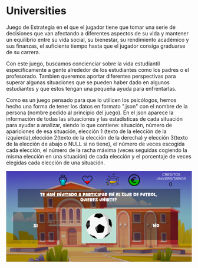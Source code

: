 # Universities
Juego de Estrategia en el que el jugador tiene que tomar una serie de
decisiones que van afectando a diferentes aspectos de su vida y mantener
un equilibrio entre su vida social, su bienestar, su rendimiento
académico y sus finanzas, el suficiente tiempo hasta que el jugador
consiga graduarse de su carrera.

Con este juego, buscamos concienciar sobre la vida estudiantil
específicamente a gente alrededor de los estudiantes como los padres o
el profesorado. Tambien queremos aportar diferentes perspectivas para
superar algunas situaciones que se pueden haber dado en algunos
estudiantes y que estos tengan una pequeña ayuda para enfrentarlas.

Como es un juego pensado para que lo utilicen los psicólogos, hemos hecho una forma 
de tener los datos en formato ".json" con el nombre de la persona (nombre pedido al principio del juego).
En el json aparece la información de todas las situaciones y las estadísticas de cada situación 
para ayudar a analizar, siendo lo que contiene: situación, número de apariciones de esa situación,
elección 1 (texto de la elección de la izquierda),elección 2(texto de la elección de la derecha) y elección 3(texto de la elección de abajo 
o NULL si no tiene), el número de veces escogida cada elección, el número de la racha máxima (veces seguidas cogiendo
la misma elección en una situación) de cada elección y el porcentaje de veces elegidas cada elección de una situación. 

![Captura del juego](CapturaJuego.png)

